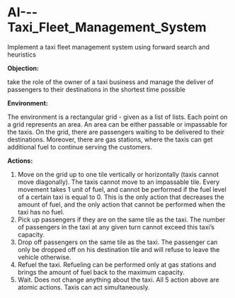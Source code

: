 # AI---Taxi_Fleet_Management_System
Implement a taxi fleet management system using forward search and heuristics 

**Objection:**

take the role of the owner of a taxi business and manage the deliver of passengers to their destinations in the shortest time possible

**Environment:**

The environment is a rectangular grid - given as a list of lists. Each point on a grid represents an area. An area can be either passable or impassable for the taxis. On the grid, there are passengers waiting to be delivered to their destinations. Moreover, there are gas stations, where the taxis can get additional fuel to continue serving the customers.

**Actions:**

1.	Move on the grid up to one tile vertically or horizontally (taxis cannot move diagonally). The taxis cannot move to an impassable tile. Every movement takes 1 unit of fuel, and cannot be performed if the fuel level of a certain taxi is equal to 0. This is the only action that decreases the amount of fuel, and the only action that cannot be performed when the taxi has no fuel.
2.	Pick up passengers if they are on the same tile as the taxi. The number of passengers in the taxi at any given turn cannot exceed this taxi’s capacity. 
3.	Drop off passengers on the same tile as the taxi. The passenger can only be dropped off on his destination tile and will refuse to leave the vehicle otherwise. 
4.	Refuel the taxi. Refueling can be performed only at gas stations and brings the amount of fuel back to the maximum capacity. 
5.	Wait. Does not change anything about the taxi.
All 5 action above are atomic actions. Taxis can act simultaneously.
